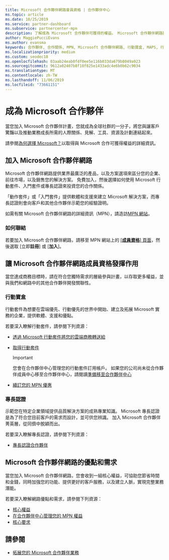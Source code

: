 ```yaml
---
title: Microsoft 合作夥伴網路會員資格 | 合作夥伴中心
ms.topic: article
ms.date: 10/25/2019
ms.service: partner-dashboard
ms.subservice: partnercenter-mpn
description: 了解成為 Microsoft 合作夥伴可獲得的權益。 Microsoft 合作夥伴網路提供業界最廣泛的產品，以及方案選項來區分您的企業、前往市場，以及銷售您的解決方案。
author: MaggiePucciEvans
ms.author: evansma
keywords: 合作夥伴, 合作關係, MPN, Microsoft 合作夥伴網路, 行動寶盒, MAPS, 行動寶盒訂閱, 權益, MPN 權益, 會員資格, 銀級, 金級, 專長認證
ms.localizationpriority: medium
ms.custom: seodec18
ms.openlocfilehash: 03aab24eab0fdf0ee5e116b033da679b8049a923
ms.sourcegitcommit: 9612a02407b8f18f825e1433adc4e6b0b62c9034
ms.translationtype: MT
ms.contentlocale: zh-TW
ms.lasthandoff: 11/06/2019
ms.locfileid: "73661151"
---
```

# <a name="partner-with-microsoft"></a>成為 Microsoft 合作夥伴

當您加入 Microsoft 合作夥伴計畫，您就成為全球社群的一分子，將您與讓客戶驚豔以及推動業務成長所需的人際關係、見解、工具、資源及計劃連結起來。

請參閱[為何選擇 Microsoft？](https://partner.microsoft.com/business-opportunities/why-microsoft)以取得與 Microsoft 合作可獲得權益的詳細資訊。 

## <a name="join-the-microsoft-partner-network"></a>加入 Microsoft 合作夥伴網路

<!-- 12/5/18 The content below was copied and pasted directly from the Membership page of the MPN site (https://partner.microsoft.com/membership)-->

Microsoft 合作夥伴網路提供業界最廣泛的產品，以及方案選項來區分您的企業、前往市場，以及銷售您的解決方案。 免費加入，然後選擇如何使用 Microsoft 行動套件、入門套件或專長認證來投資您的合作關係。

「動作套件」或「入門套件」提供軟體和支援來建立 Microsoft 解決方案，而專長認證則會向客戶和其他合作夥伴示範您的經驗證明。

如需有關 Microsoft 合作夥伴網路的詳細資訊（MPN），請造訪[MPN 網站](https://partner.microsoft.com/commercial)。

### <a name="how-to-join"></a>如何聯結

若要加入 Microsoft 合作夥伴網路，請移至 MPN 網站上的 [ [**成員資格**] 頁面](https://partner.microsoft.com/membership)，然後選取 [立即**註冊**] 或 [**加入**]。

## <a name="make-the-microsoft-partner-network-membership-work-for-you"></a>讓 Microsoft 合作夥伴網路成員資格發揮作用

<!-- 10/25/2019 The content below content from the Membership pages of the MPN site (https://partner.microsoft.com/membership) and additional updated content.-->

當您達成商務目標時，請在符合您獨特需求的層級參與計畫，以存取更多權益，並與我們和網路中的其他合作夥伴開發關聯性。

### <a name="action-pack"></a>行動寶盒

行動套件為想要在雲端優先、行動優先的世界中開始、建立及拓展 Microsoft 實務的企業，提供軟體、支援和優點。 

若要深入瞭解行動套件，請參閱下列資源：

- [透過 Microsoft 行動套件將您的雲端商務轉送給](https://partner.microsoft.com/membership/action-pack)

- [取得行動套件](mpn-get-action-pack.md)
  
    >[!IMPORTANT]
    >您會在合作夥伴中心管理您的行動套件訂用帳戶。 如果您的公司尚未從合作夥伴成員中心移至合作夥伴中心，請閱讀[準備移至合作夥伴中心](prepare-pmc-pc-migration.md)  

- [續訂您的 MPN 優惠](renew-mpn-offers.md)

### <a name="competencies"></a>專長認證

示範您在特定企業領域提供品質解決方案的成熟專業知識。 Microsoft 專長認證是為了符合您目前客戶的需求而設計，並可供您辨識。 加入 Microsoft 合作夥伴菁英層，從同儕中脫穎而出。

若要深入瞭解專長認證，請參閱下列資源：

- [專長認證合作夥伴](https://partner.microsoft.com/membership/competencies)

## <a name="microsoft-partner-network-benefits-and-requirements"></a>Microsoft 合作夥伴網路的優點和需求

當您加入 Microsoft 合作夥伴網路，您會收到一組核心權益，可協助您節省時間和金錢，同時加強您的功能、提供更好的客戶服務，以及建立人脈，實現完整業務潛能。

若要深入瞭解網路優點和需求，請參閱下列資源：

- [核心權益](https://partner.microsoft.com/membership/core-benefits#simple-tab-content-1)
- [在合作夥伴中心管理您的 MPN 權益](manage-your-partner-network-benefits.md)
- [核心要求](https://partner.microsoft.com/membership/core-benefits#simple-tab-content-2)

## <a name="see-also"></a>請參閱
- [拓展您的 Microsoft 合作夥伴業務](grow-your-business.md)
